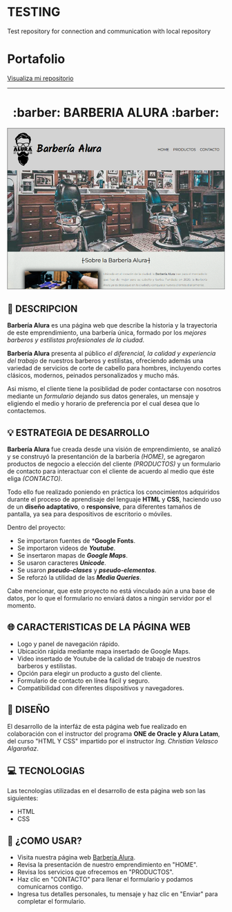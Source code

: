 # TESTING
Test repository for connection and communication with local repository

# Portafolio
[Visualiza mi repositorio](https://isteve31.github.io/testRepository/)

---
<h1 align="center">:barber: BARBERIA ALURA :barber:</h1>

<a href="https://barberia-alura-bysteverocha.netlify.app/"><img src="assets/website.png" alt="Website Barbería Alura"></a>

## :pencil: DESCRIPCION

**Barbería Alura** es una página web que describe la historia y la trayectoria de este emprendimiento, una barbería única, formado por los *mejores barberos y estilistas profesionales de la ciudad*.

**Barbería Alura** presenta al público *el diferencial, la calidad y experiencia del trabajo* de nuestros barberos y estilistas, ofreciendo además una variedad de servicios de corte de cabello para hombres, incluyendo cortes clásicos, modernos, peinados personalizados y mucho más.
    
Asi mismo, el cliente tiene la posiblidad de poder contactarse con nosotros mediante un *formulario* dejando sus datos generales, un mensaje y eligiendo el medio y horario de preferencia por el cual desea que lo contactemos.

## :bulb: ESTRATEGIA DE DESARROLLO

**Barbería Alura** fue creada desde una visión de emprendimiento, se analizó y se construyó la presentanción de la barbería *(HOME)*, se agregaron productos
de negocio a elección del cliente *(PRODUCTOS)* y un formulario de contacto para interactuar con el cliente de acuerdo al medio que éste eliga *(CONTACTO)*.

Todo ello fue realizado poniendo en práctica los conocimientos adquiridos durante el proceso de aprendisaje del lenguaje **HTML** y **CSS**, haciendo uso
de un **diseño adaptativo**, o **responsive**, para diferentes tamaños de pantalla, ya sea para despositivos de escritorio o móviles.

Dentro del proyecto:
- Se importaron fuentes de ***Google Fonts**.
- Se importaron videos de ***Youtube***.
- Se insertaron mapas de ***Google Maps***.
- Se usaron caracteres ***Unicode***.
- Se usaron ***pseudo-clases*** y ***pseudo-elementos***.
- Se reforzó la utilidad de las ***Media Queries***.

Cabe mencionar, que este proyecto no está vinculado aún a una base de datos, por lo que el formulario no enviará datos a ningún servidor por el momento.

## :globe_with_meridians: CARACTERISTICAS DE LA PÁGINA WEB

- Logo y panel de navegación rápido.
- Ubicación rápida mediante mapa insertado de Google Maps.
- Video insertado de Youtube de la calidad de trabajo de nuestros barberos y estilistas.
- Opción para elegir un producto a gusto del cliente.
- Formulario de contacto en línea fácil y seguro.
- Compatibilidad con diferentes dispositivos y navegadores.

## :art: DISEÑO

El desarrollo de la interfáz de esta página web fue realizado en colaboración con el instructor del programa **ONE de Oracle y Alura Latam**, del curso "HTML Y CSS" impartido por el instructor *Ing. Christian Velasco Algarañaz*.

## :computer: TECNOLOGIAS

Las tecnologías utilizadas en el desarrollo de esta página web son las siguientes:

- HTML
- CSS

## :dart: ¿COMO USAR?

- Visita nuestra página web [Barbería Alura](https://barberia-alura-bysteverocha.netlify.app/).
- Revisa la presentación de nuestro emprendimiento en "HOME".
- Revisa los servicios que ofrecemos en "PRODUCTOS".
- Haz clic en "CONTACTO" para llenar el formulario y podamos comunicarnos contigo.
- Ingresa tus detalles personales, tu mensaje y haz clic en "Enviar" para completar el formulario.